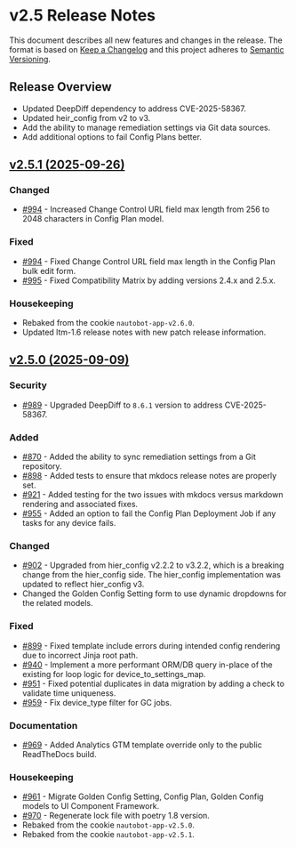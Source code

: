 
# v2.5 Release Notes

This document describes all new features and changes in the release. The format is based on [Keep a Changelog](https://keepachangelog.com/en/1.0.0/) and this project adheres to [Semantic Versioning](https://semver.org/spec/v2.0.0.html).

## Release Overview

- Updated DeepDiff dependency to address CVE-2025-58367.
- Updated heir_config from v2 to v3.
- Add the ability to manage remediation settings via Git data sources.
- Add additional options to fail Config Plans better.

## [v2.5.1 (2025-09-26)](https://github.com/nautobot/nautobot-app-golden-config/releases/tag/v2.5.1)

### Changed

- [#994](https://github.com/nautobot/nautobot-app-golden-config/issues/994) - Increased Change Control URL field max length from 256 to 2048 characters in Config Plan model.

### Fixed

- [#994](https://github.com/nautobot/nautobot-app-golden-config/issues/994) - Fixed Change Control URL field max length in the Config Plan bulk edit form.
- [#995](https://github.com/nautobot/nautobot-app-golden-config/issues/995) - Fixed Compatibility Matrix by adding versions 2.4.x and 2.5.x.

### Housekeeping

- Rebaked from the cookie `nautobot-app-v2.6.0`.
- Updated ltm-1.6 release notes with new patch release information.

## [v2.5.0 (2025-09-09)](https://github.com/nautobot/nautobot-app-golden-config/releases/tag/v2.5.0)

### Security

- [#989](https://github.com/nautobot/nautobot-app-golden-config/issues/989) - Upgraded DeepDiff to `8.6.1` version to address CVE-2025-58367.

### Added

- [#870](https://github.com/nautobot/nautobot-app-golden-config/issues/870) - Added the ability to sync remediation settings from a Git repository.
- [#898](https://github.com/nautobot/nautobot-app-golden-config/issues/898) - Added tests to ensure that mkdocs release notes are properly set.
- [#921](https://github.com/nautobot/nautobot-app-golden-config/issues/921) - Added testing for the two issues with mkdocs versus markdown rendering and associated fixes.
- [#955](https://github.com/nautobot/nautobot-app-golden-config/issues/955) - Added an option to fail the Config Plan Deployment Job if any tasks for any device fails.

### Changed

- [#902](https://github.com/nautobot/nautobot-app-golden-config/issues/902) - Upgraded from hier_config v2.2.2 to v3.2.2, which is a breaking change from the hier_config side. The hier_config implementation was updated to reflect hier_config v3.
- Changed the Golden Config Setting form to use dynamic dropdowns for the related models.

### Fixed

- [#899](https://github.com/nautobot/nautobot-app-golden-config/issues/899) - Fixed template include errors during intended config rendering due to incorrect Jinja root path.
- [#940](https://github.com/nautobot/nautobot-app-golden-config/issues/940) - Implement a more performant ORM/DB query in-place of the existing for loop logic for device_to_settings_map.
- [#951](https://github.com/nautobot/nautobot-app-golden-config/issues/951) - Fixed potential duplicates in data migration by adding a check to validate time uniqueness.
- [#959](https://github.com/nautobot/nautobot-app-golden-config/issues/959) - Fix device_type filter for GC jobs.

### Documentation

- [#969](https://github.com/nautobot/nautobot-app-golden-config/issues/969) - Added Analytics GTM template override only to the public ReadTheDocs build.

### Housekeeping

- [#961](https://github.com/nautobot/nautobot-app-golden-config/issues/961) - Migrate Golden Config Setting, Config Plan, Golden Config models to UI Component Framework.
- [#970](https://github.com/nautobot/nautobot-app-golden-config/issues/970) - Regenerate lock file with poetry 1.8 version.
- Rebaked from the cookie `nautobot-app-v2.5.0`.
- Rebaked from the cookie `nautobot-app-v2.5.1`.

